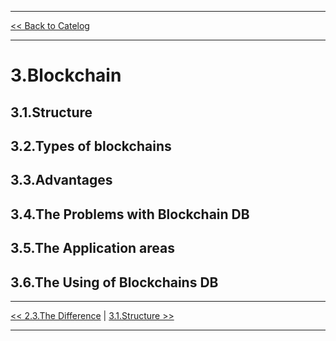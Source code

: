 ***

[<< Back to Catelog](0.Catalog.md)

*** 

# 3.Blockchain
## 3.1.Structure
## 3.2.Types of blockchains
## 3.3.Advantages
## 3.4.The Problems with Blockchain DB
## 3.5.The Application areas
## 3.6.The Using of Blockchains DB

***

[<< 2.3.The Difference](2.3.The_Difference.md) | [3.1.Structure >>](3.1.Structure.md)

***
